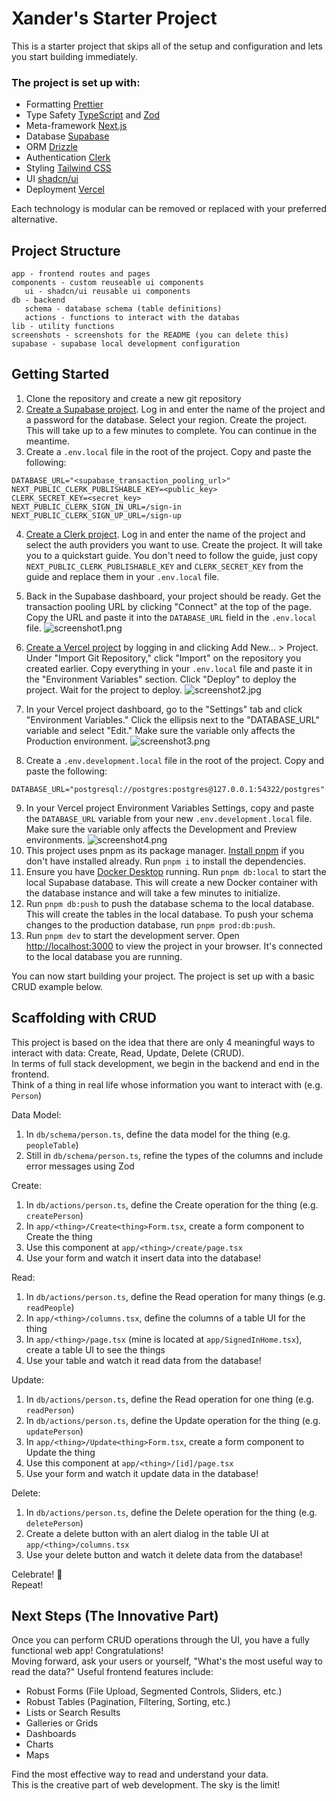 # Xander's Starter Project

This is a starter project that skips all of the setup and configuration and lets you start building immediately.

### The project is set up with:

* Formatting [Prettier](https://prettier.io/)
* Type Safety [TypeScript](https://www.typescriptlang.org/) and [Zod](https://zod.dev/)
* Meta-framework [Next.js](https://nextjs.org/)
* Database [Supabase](https://supabase.io/)
* ORM [Drizzle](https://orm.drizzle.team//)
* Authentication [Clerk](https://clerk.dev/)
* Styling [Tailwind CSS](https://tailwindcss.com/)
* UI [shadcn/ui](https://ui.shadcn.com/)
* Deployment [Vercel](https://vercel.com/)

Each technology is modular can be removed or replaced with your preferred alternative.

## Project Structure

```plaintext
app - frontend routes and pages
components - custom reuseable ui components
   ui - shadcn/ui reusable ui components
db - backend
   schema - database schema (table definitions)
   actions - functions to interact with the databas
lib - utility functions
screenshots - screenshots for the README (you can delete this)
supabase - supabase local development configuration
```

## Getting Started

1. Clone the repository and create a new git repository
2. [Create a Supabase project](https://database.new). Log in and enter the name of the project and a password for the
   database.
   Select your region. Create the project. This will take up to a few minutes to complete. You can continue in the
   meantime.
3. Create a `.env.local` file in the root of the project. Copy and paste the following:

```dotenv
DATABASE_URL="<supabase_transaction_pooling_url>"
NEXT_PUBLIC_CLERK_PUBLISHABLE_KEY=<public_key>
CLERK_SECRET_KEY=<secret_key>
NEXT_PUBLIC_CLERK_SIGN_IN_URL=/sign-in
NEXT_PUBLIC_CLERK_SIGN_UP_URL=/sign-up
```

4. [Create a Clerk project](https://dashboard.clerk.com/apps/new). Log in and enter the name of the project and select
   the auth providers you want to use. Create the project. It will take you to a quickstart guide. You don't need to
   follow the guide, just copy `NEXT_PUBLIC_CLERK_PUBLISHABLE_KEY` and `CLERK_SECRET_KEY` from the guide and replace
   them in your `.env.local` file.


5. Back in the Supabase dashboard, your project should be ready. Get the transaction pooling URL by clicking "Connect"
   at the top of the page.
   Copy the URL and paste it into the `DATABASE_URL` field in the `.env.local` file.
   ![screenshot1.png](screenshots/screenshot1.png)


6. [Create a Vercel project](https://vercel.com/) by logging in and clicking Add New... > Project. Under "Import Git
   Repository," click "Import" on the repository you created earlier. Copy everything in your `.env.local` file and
   paste it in the "Environment Variables" section. Click "Deploy" to deploy the project. Wait for the project to
   deploy.
   ![screenshot2.jpg](screenshots/screenshot2.jpg)

7. In your Vercel project dashboard, go to the "Settings" tab and click "Environment Variables." Click the ellipsis next
   to the "DATABASE_URL" variable and select "Edit." Make sure the variable only affects the Production environment.
   ![screenshot3.png](screenshots/screenshot3.png)

8. Create a `.env.development.local` file in the root of the project. Copy and paste the following:

```dotenv
DATABASE_URL="postgresql://postgres:postgres@127.0.0.1:54322/postgres"
```

9. In your Vercel project Environment Variables Settings, copy and paste the
   `DATABASE_URL` variable from your new `.env.development.local` file. Make sure the variable only affects
   the Development and Preview environments.
   ![screenshot4.png](screenshots/screenshot4.png)
10. This project uses pnpm as its package manager. [Install pnpm](https://pnpm.io/installation) if you don't have
    installed already. Run `pnpm i` to install the dependencies.
11. Ensure you have [Docker Desktop](https://docs.docker.com/get-started/get-docker/) running. Run `pnpm db:local` to
    start the local Supabase database. This will create a new Docker container with the database instance and will take
    a few
    minutes to initialize.
12. Run `pnpm db:push` to push the database schema to the local database. This will create the tables in the local
    database. To push your schema changes to the production database, run `pnpm prod:db:push`.
13. Run `pnpm dev` to start the development server. Open
    [http://localhost:3000](http://localhost:3000) to view the project in your browser. It's connected to the local
    database you are running.

You can now start building your project. The project is set up with a basic CRUD example below.

## Scaffolding with CRUD

This project is based on the idea that there are only 4 meaningful ways to interact with data:
Create, Read, Update, Delete (CRUD). \
In terms of full stack development, we begin in the backend and end in the frontend. \
Think of a thing in real life whose information you want to interact with (e.g. `Person`)

Data Model:

1. In `db/schema/person.ts`, define the data model for the thing (e.g. `peopleTable`)
2. Still in `db/schema/person.ts`, refine the types of the columns and include error messages using Zod

Create:

1. In `db/actions/person.ts`, define the Create operation for the thing (e.g. `createPerson`)
2. In `app/<thing>/Create<thing>Form.tsx`, create a form component to Create the thing
3. Use this component at `app/<thing>/create/page.tsx`
4. Use your form and watch it insert data into the database!

Read:

1. In `db/actions/person.ts`, define the Read operation for many things (e.g. `readPeople`)
2. In `app/<thing>/columns.tsx`, define the columns of a table UI for the thing
3. In `app/<thing>/page.tsx` (mine is located at `app/SignedInHome.tsx`), create a table UI to see the things
4. Use your table and watch it read data from the database!

Update:

1. In `db/actions/person.ts`, define the Read operation for one thing (e.g. `readPerson`)
2. In `db/actions/person.ts`, define the Update operation for the thing (e.g. `updatePerson`)
3. In `app/<thing>/Update<thing>Form.tsx`, create a form component to Update the thing
4. Use this component at `app/<thing>/[id]/page.tsx`
5. Use your form and watch it update data in the database!

Delete:

1. In `db/actions/person.ts`, define the Delete operation for the thing (e.g. `deletePerson`)
2. Create a delete button with an alert dialog in the table UI at `app/<thing>/columns.tsx`
3. Use your delete button and watch it delete data from the database!

Celebrate! 🎉 \
Repeat!

## Next Steps (The Innovative Part)

Once you can perform CRUD operations through the UI, you have a fully functional web app! Congratulations! \
Moving forward, ask your users or yourself, "What's the most useful way to read the data?" Useful frontend features
include:

* Robust Forms (File Upload, Segmented Controls, Sliders, etc.)
* Robust Tables (Pagination, Filtering, Sorting, etc.)
* Lists or Search Results
* Galleries or Grids
* Dashboards
* Charts
* Maps

Find the most effective way to read and understand your data. \
This is the creative part of web development. The sky is the limit! 
